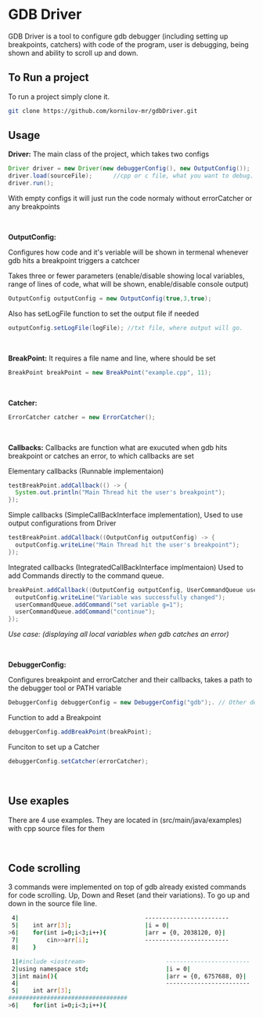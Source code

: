 # GDB Driver

GDB Driver is a tool to configure gdb debugger (including setting up breakpoints, catchers)
with code of the program, user is debugging, being shown and ability to scroll up and down.

## To Run a project

To run a project simply clone it.

```bash
git clone https://github.com/kornilov-mr/gdbDriver.git
```

## Usage

**Driver:**
The main class of the project, which takes two configs
```java
Driver driver = new Driver(new debuggerConfig(), new OutputConfig());
driver.load(sourceFile);      //cpp or c file, what you want to debug.
driver.run();
```
With empty configs it will just run the code normaly without errorCatcher or any breakpoints

<br/>

**OutputConfig:**

Configures how code and it's veriable will be shown in termenal whenever gdb hits a breakpoint triggers a catchcer

Takes three or fewer parameters (enable/disable showing local variables, range of lines of code, what will be shown, enable/disable console output)
```java
OutputConfig outputConfig = new OutputConfig(true,3,true);
```

Also has setLogFile function to set the output file if needed
```java
outputConfig.setLogFile(logFile); //txt file, where output will go.
```

<br/>

**BreakPoint:**
It requires a file name and line, where should be set
```java
BreakPoint breakPoint = new BreakPoint("example.cpp", 11);
```

<br/>

**Catcher:**
```java
ErrorCatcher catcher = new ErrorCatcher();
```

<br/>

**Callbacks:**
Callbacks are function what are exucuted when gdb hits breakpoint or catches an error, to which callbacks are set

Elementary callbacks (Runnable implementaion)
```java
testBreakPoint.addCallback(() -> {
  System.out.println("Main Thread hit the user's breakpoint");
});
```

Simple callbacks (SimpleCallBackInterface implementation),
Used to use output configurations from Driver
```java
testBreakPoint.addCallback((OutputConfig outputConfig) -> {
  outputConfig.writeLine("Main Thread hit the user's breakpoint");
});
```

Integrated callbacks (IntegratedCallBackInterface implmentaion)
Used to add Commands directly to the command queue. 
```java
breakPoint.addCallback((OutputConfig outputConfig, UserCommandQueue userCommandQueue) -> {
  outputConfig.writeLine("Variable was successfully changed");
  userCommandQueue.addCommand("set variable g=1");
  userCommandQueue.addCommand("continue");
});
```
*Use case: (displaying all local variables when gdb catches an error)*

<br/>

**DebuggerConfig:**

Configures breakpoint and errorCatcher and their callbacks, takes a path to the debugger tool or PATH variable
```java
DebuggerConfig debuggerConfig = new DebuggerConfig("gdb");. // Other degugger than gdb are not implemented
```

Function to add a Breakpoint
```java
debuggerConfig.addBreakPoint(breakPoint);
```

Funciton to set up a Catcher
```java
debuggerConfig.setCatcher(errorCatcher);
```

<br/>

## Use exaples
There are 4 use examples.
They are located in (src/main/java/examples) with cpp source files for them

<br/>

## Code scrolling
3 commands were implemented on top of gdb already existed commands for code scrolling.
Up, Down and Reset (and their variations). 
To go up and down in the source file line.

```bash
 4|                                    ------------------------
 5|    int arr[3];                     |i = 0|
>6|    for(int i=0;i<3;i++){           |arr = {0, 2038120, 0}|
 7|        cin>>arr[i];                ------------------------
 8|    }
```

```bash
 1|#include <iostream>                       ------------------------
 2|using namespace std;                      |i = 0|
 3|int main(){                               |arr = {0, 6757688, 0}|
 4|                                          ------------------------
 5|    int arr[3];
##################################
>6|    for(int i=0;i<3;i++){
```
